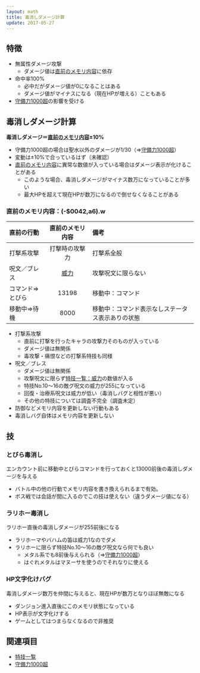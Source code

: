 ```yaml
---
layout: math
title: 毒消しダメージ計算
update: 2017-05-27
---
```


## 特徴

* 無属性ダメージ攻撃
	* ダメージ値は[直前のメモリ内容](#auto0042)に依存
* 命中率100%
	* 必中だがダメージ値が0になることはある
	* ダメージ値がマイナスになる（現在HPが増える）こともある
* [守備力1000超](misc#def1000over)の影響を受ける


## 毒消しダメージ計算

__毒消しダメージ＝[直前のメモリ内容](#auto0042)±10%__

* 守備力1000超の場合は聖水以外のダメージが1/30（⇒[守備力1000超](misc#def1000over)）
* 変動は±10%で合っているはず（未確認）
* [直前のメモリ内容](#auto0042)に異常な数値が入っている場合はダメージ表示が化けることがある
	* このような場合、毒消しダメージがマイナス数万になっていることが多い
	* 最大HPを超えて現在HPが数万になるので倒せなくなることがある

### <a name="auto0042">直前のメモリ内容：(-$0042,a6).w

| 直前の行動       | 直前のメモリ内容 | 備考                                             |
|:-----------------|:----------------:|:-------------------------------------------------|
| 打撃系攻撃       | 打撃時の攻撃力   | 打撃系全般                                       |
| 呪文／ブレス     | [威力](skill_id) | 攻撃呪文に限らない                               |
| コマンド⇒とびら | 13198            | 移動中：コマンド                                 |
| 移動中⇒待機     | 8000             | 移動中：コマンド表示なしステータス表示ありの状態 |

* 打撃系攻撃
	* 直前に打撃を行ったキャラの攻撃力そのものが入っている
	* ダメージ値は無関係
	* 毒攻撃・痛恨などの打撃系特技も同様
* 呪文／ブレス
	* ダメージ値は無関係
	* 攻撃呪文に限らず[特技一覧：威力](skill_id)の数値が入る
	* 特技No.10～16の敵グ呪文の威力が255になっている
	* 回復・治療系呪文は威力が低い（毒消しバグと相性が悪い）
	* その他の特技については調査不完全（調査未定）
* 防御などメモリ内容を更新しない行動もある
* 毒消しバグ自体はメモリ内容を更新しない


## 技

### とびら毒消し

エンカウント前に移動中とびらコマンドを行っておくと13000前後の毒消しダメージを与える

* バトル中の他の行動でメモリ内容を書き換えられるまで有効。
* ボス戦では会話が間に入るのでこの技は使えない（違うダメージ値になる）

### ラリホー毒消し

ラリホー直後の毒消しダメージが255前後になる

* ラリホーマやバハムの笛は威力1なのでダメ
* ラリホーに限らず特技No.10～16の敵グ呪文なら何でも良い
	* メタル系でも8前後与えられる（⇒[守備力1000超](misc#def1000over)）
	* はぐれメタルはマヌーサを使うのでそれなりに使える

### HP文字化けバグ

毒消しダメージ数万を仲間に与えると、現在HPが数万となりほぼ無敵になる

* ダンジョン進入直後にこのメモリ状態になっている
* HP表示が文字化けする
* ゲームとしてはつまらなくなるので非推奨


## 関連項目

* [特技一覧](skill_id)
* [守備力1000超](misc#def1000over)

